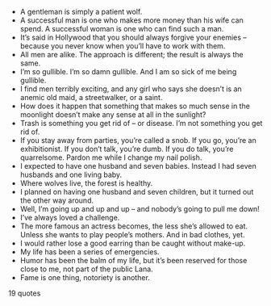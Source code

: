  - A gentleman is simply a patient wolf.
 - A successful man is one who makes more money than his wife can spend. A successful woman is one who can find such a man.
 - It’s said in Hollywood that you should always forgive your enemies – because you never know when you’ll have to work with them.
 - All men are alike. The approach is different; the result is always the same.
 - I’m so gullible. I’m so damn gullible. And I am so sick of me being gullible.
 - I find men terribly exciting, and any girl who says she doesn’t is an anemic old maid, a streetwalker, or a saint.
 - How does it happen that something that makes so much sense in the moonlight doesn’t make any sense at all in the sunlight?
 - Trash is something you get rid of – or disease. I’m not something you get rid of.
 - If you stay away from parties, you’re called a snob. If you go, you’re an exhibitionist. If you don’t talk, you’re dumb. If you do talk, you’re quarrelsome. Pardon me while I change my nail polish.
 - I expected to have one husband and seven babies. Instead I had seven husbands and one living baby.
 - Where wolves live, the forest is healthy.
 - I planned on having one husband and seven children, but it turned out the other way around.
 - Well, I’m going up and up and up – and nobody’s going to pull me down!
 - I’ve always loved a challenge.
 - The more famous an actress becomes, the less she’s allowed to eat. Unless she wants to play people’s mothers. And in bad clothes, yet.
 - I would rather lose a good earring than be caught without make-up.
 - My life has been a series of emergencies.
 - Humor has been the balm of my life, but it’s been reserved for those close to me, not part of the public Lana.
 - Fame is one thing, notoriety is another.

19 quotes